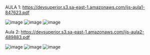 AULA 1: https://devsuperior.s3.sa-east-1.amazonaws.com/ijs-aula1-847623.pdf

![image](https://github.com/user-attachments/assets/29c6ff6b-e99a-48d2-b6bf-70d239fb7a6f)
![image](https://github.com/user-attachments/assets/219c9a25-7f9d-493f-a8d6-fe88a6521178)
![image](https://github.com/user-attachments/assets/d0143d3a-3f45-4802-bfcd-5d235101a5d3)

Aula 2: https://devsuperior.s3.sa-east-1.amazonaws.com/ijs-aula2-489883.pdf

![image](https://github.com/user-attachments/assets/09f98e5d-cb77-46c4-8bfd-85cd731098e1)
![image](https://github.com/user-attachments/assets/15421e2a-e8a6-4b87-ba97-3c83000224fc)
![image](https://github.com/user-attachments/assets/0cf9374f-b286-41a3-b65f-8be2a9c17d05)
